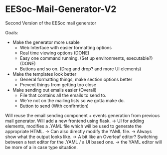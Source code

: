 # EESoc-Mail-Generator-V2
Second Version of the EESoc mail generator

Goals:
- Make the generator more usable
  - Web Interface with easier formatting options
  - Real time viewing options (DONE)
  - Easy one command running. (Set up environments, executable?) (DONE)
  - Buttons and so on. (Drag and drop? and more UI elements)
- Make the templates look better
  - General formatting things, make section options better
  - Prevent things from getting too close
- Make sending out emails easier (Overall)
  - File that contains all the emails to send to.
  - We're not on the mailing lists so we gotta make do.
  - Button to send (With confirmtion)


Will reuse the email sending component + events generation from previous mail generator.
Will add a new frontend using flask.
-> UI for adding elements, modifies a .YAML file which will be used to generate the appropriate HTML.
-> Can also directly modify the YAML file. 
-> Always show what the output looks like. 
-> A bit like an Overleaf editor? Switching between a text editor for the .YAML / a UI based one.
-> the YAML editor will be more of a in case type situation.

